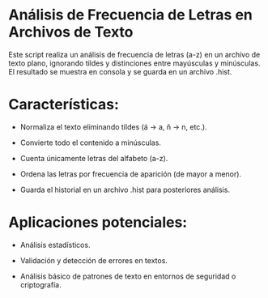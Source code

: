 # Análisis de Frecuencia de Letras en Archivos de Texto

Este script realiza un análisis de frecuencia de letras (a-z) en un archivo de texto plano, ignorando tildes y distinciones entre mayúsculas y minúsculas. El resultado se muestra en consola y se guarda en un archivo .hist.

# Características:

- Normaliza el texto eliminando tildes (á -> a, ñ -> n, etc.).

- Convierte todo el contenido a minúsculas.

- Cuenta únicamente letras del alfabeto (a-z).

- Ordena las letras por frecuencia de aparición (de mayor a menor).

- Guarda el historial en un archivo .hist para posteriores análisis.

# Aplicaciones potenciales:

- Análisis estadísticos.

- Validación y detección de errores en textos.

- Análisis básico de patrones de texto en entornos de seguridad o criptografía.

